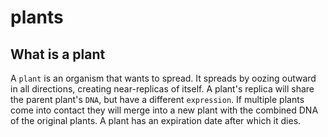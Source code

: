 # plants

## What is a plant

A `plant` is an organism that wants to spread. It spreads by oozing outward in all
directions, creating near-replicas of itself. A plant's replica will share the
parent plant's `DNA`, but have a different `expression`. If multiple plants come
into contact they will merge into a new plant with the combined DNA
of the original plants. A plant has an expiration date after which it dies.
